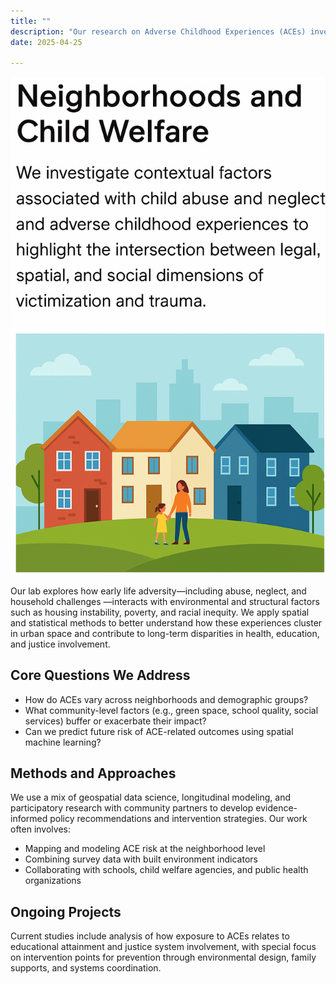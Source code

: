 ```yaml
---
title: ""
description: "Our research on Adverse Childhood Experiences (ACEs) investigates the intersection of early trauma, neighborhood conditions, and long-term health and justice outcomes."
date: 2025-04-25

---
```

<section class="prose lg:prose-xl">
  <img src="childs.png" alt="Neighborhoods and Child Welfare" class="my-8 rounded-xl shadow-md">

 <p>Our lab explores how early life adversity—including abuse, neglect, and household challenges —interacts with environmental and structural factors such as housing instability, poverty, and racial inequity. We apply spatial and statistical methods to better understand how these experiences cluster in urban space and contribute to long-term disparities in health, education, and justice involvement.</p>

  <h2>Core Questions We Address</h2>
  <ul>
    <li>How do ACEs vary across neighborhoods and demographic groups?</li>
    <li>What community-level factors (e.g., green space, school quality, social services) buffer or exacerbate their impact?</li>
    <li>Can we predict future risk of ACE-related outcomes using spatial machine learning?</li>
  </ul>

  <h2>Methods and Approaches</h2>
  <p>We use a mix of geospatial data science, longitudinal modeling, and participatory research with community partners to develop evidence-informed policy recommendations and intervention strategies. Our work often involves:</p>
  <ul>
    <li>Mapping and modeling ACE risk at the neighborhood level</li>
    <li>Combining survey data with built environment indicators</li>
    <li>Collaborating with schools, child welfare agencies, and public health organizations</li>
  </ul>

  <h2>Ongoing Projects</h2>
  <p>Current studies include analysis of how exposure to ACEs relates to educational attainment and justice system involvement, with special focus on intervention points for prevention through environmental design, family supports, and systems coordination.</p>
</section>
